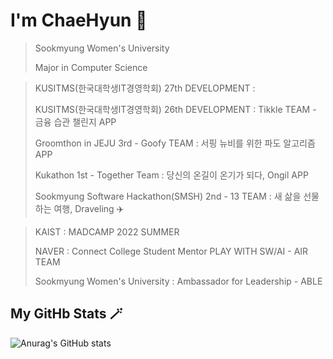 # I'm ChaeHyun 🔭

> Sookmyung Women's University
>
> Major in Computer Science

> KUSITMS(한국대학생IT경영학회) 27th DEVELOPMENT :
> 
> KUSITMS(한국대학생IT경영학회) 26th DEVELOPMENT : Tikkle TEAM - 금융 습관 챌린지 APP 
>
> Groomthon in JEJU 3rd - Goofy TEAM : 서핑 뉴비를 위한 파도 알고리즘 APP
> 
> Kukathon 1st - Together Team : 당신의 온길이 온기가 되다, Ongil APP
>
> Sookmyung Software Hackathon(SMSH) 2nd - 13 TEAM : 새 삶을 선물하는 여행, Draveling ✈️

>  KAIST : MADCAMP 2022 SUMMER
> 
> NAVER : Connect College Student Mentor PLAY WITH SW/AI - AIR TEAM
> 
> Sookmyung Women's University : Ambassador for Leadership - ABLE 


<!--
**chaehyuns/chaehyuns** is a ✨ _special_ ✨ repository because its `README.md` (this file) appears on your GitHub profile.

Here are some ideas to get you started:

- 🔭 I’m currently working on ...
- 🌱 I’m currently learning ...
- 👯 I’m looking to collaborate on ...
- 🤔 I’m looking for help with ...
- 💬 Ask me about ...
- 📫 How to reach me: ...
- 😄 Pronouns: ...
- ⚡ Fun fact: ...
-->
<!-- 
[![Top Langs](https://github-readme-stats.vercel.app/api/top-langs/?username=chaehyuns&layout=compact)](https://github.com/chaehyuns/github-readme-stats)
 -->
 
 ## My GitHb Stats 🪄
![Anurag's GitHub stats](https://github-readme-stats.vercel.app/api?username=chaehyuns&show_icons=true&theme=dracula)

